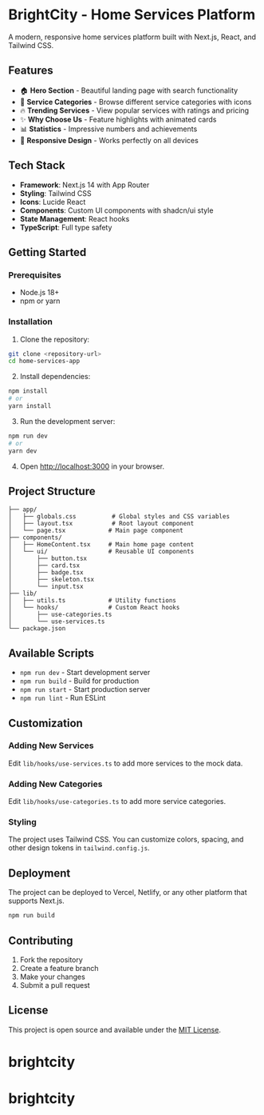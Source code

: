 # BrightCity - Home Services Platform

A modern, responsive home services platform built with Next.js, React, and Tailwind CSS.

## Features

- 🏠 **Hero Section** - Beautiful landing page with search functionality
- 🧹 **Service Categories** - Browse different service categories with icons
- 🔥 **Trending Services** - View popular services with ratings and pricing
- ✨ **Why Choose Us** - Feature highlights with animated cards
- 📊 **Statistics** - Impressive numbers and achievements
- 📱 **Responsive Design** - Works perfectly on all devices

## Tech Stack

- **Framework**: Next.js 14 with App Router
- **Styling**: Tailwind CSS
- **Icons**: Lucide React
- **Components**: Custom UI components with shadcn/ui style
- **State Management**: React hooks
- **TypeScript**: Full type safety

## Getting Started

### Prerequisites

- Node.js 18+ 
- npm or yarn

### Installation

1. Clone the repository:
```bash
git clone <repository-url>
cd home-services-app
```

2. Install dependencies:
```bash
npm install
# or
yarn install
```

3. Run the development server:
```bash
npm run dev
# or
yarn dev
```

4. Open [http://localhost:3000](http://localhost:3000) in your browser.

## Project Structure

```
├── app/
│   ├── globals.css          # Global styles and CSS variables
│   ├── layout.tsx           # Root layout component
│   └── page.tsx            # Main page component
├── components/
│   ├── HomeContent.tsx     # Main home page content
│   └── ui/                 # Reusable UI components
│       ├── button.tsx
│       ├── card.tsx
│       ├── badge.tsx
│       ├── skeleton.tsx
│       └── input.tsx
├── lib/
│   ├── utils.ts            # Utility functions
│   └── hooks/              # Custom React hooks
│       ├── use-categories.ts
│       └── use-services.ts
└── package.json
```

## Available Scripts

- `npm run dev` - Start development server
- `npm run build` - Build for production
- `npm run start` - Start production server
- `npm run lint` - Run ESLint

## Customization

### Adding New Services

Edit `lib/hooks/use-services.ts` to add more services to the mock data.

### Adding New Categories

Edit `lib/hooks/use-categories.ts` to add more service categories.

### Styling

The project uses Tailwind CSS. You can customize colors, spacing, and other design tokens in `tailwind.config.js`.

## Deployment

The project can be deployed to Vercel, Netlify, or any other platform that supports Next.js.

```bash
npm run build
```

## Contributing

1. Fork the repository
2. Create a feature branch
3. Make your changes
4. Submit a pull request

## License

This project is open source and available under the [MIT License](LICENSE).
# brightcity 
# brightcity 

